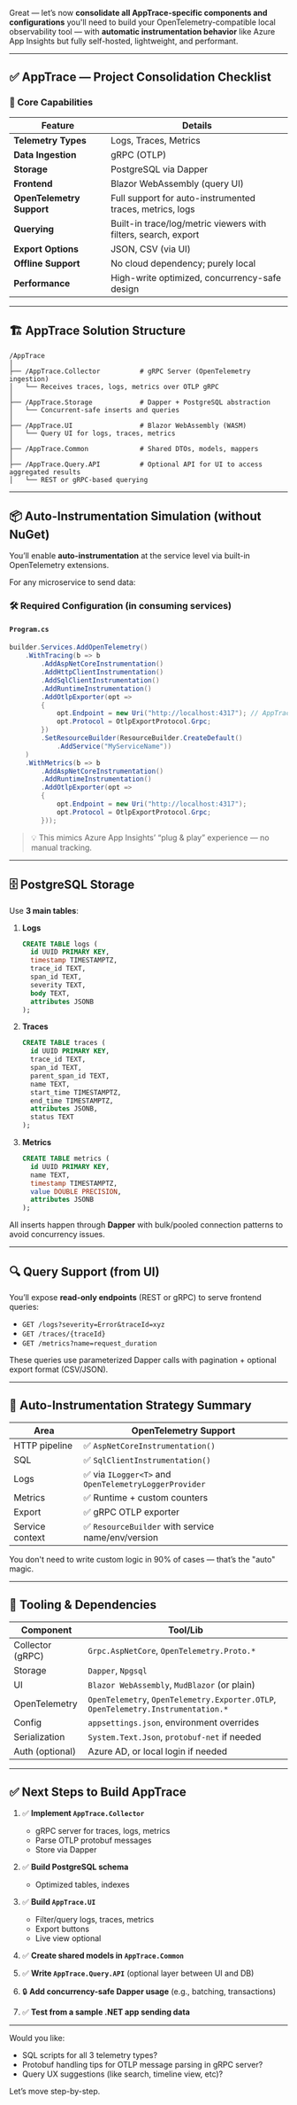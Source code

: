 ﻿Great — let’s now **consolidate all AppTrace-specific components and configurations** you'll need to build your OpenTelemetry-compatible local observability tool — with **automatic instrumentation behavior** like Azure App Insights but fully self-hosted, lightweight, and performant.

---

## ✅ AppTrace — Project Consolidation Checklist

### 🧩 Core Capabilities

| Feature                   | Details                                                        |
| ------------------------- | -------------------------------------------------------------- |
| **Telemetry Types**       | Logs, Traces, Metrics                                          |
| **Data Ingestion**        | gRPC (OTLP)                                                    |
| **Storage**               | PostgreSQL via Dapper                                          |
| **Frontend**              | Blazor WebAssembly (query UI)                                  |
| **OpenTelemetry Support** | Full support for auto-instrumented traces, metrics, logs       |
| **Querying**              | Built-in trace/log/metric viewers with filters, search, export |
| **Export Options**        | JSON, CSV (via UI)                                             |
| **Offline Support**       | No cloud dependency; purely local                              |
| **Performance**           | High-write optimized, concurrency-safe design                  |

---

## 🏗 AppTrace Solution Structure

```
/AppTrace
│
├── /AppTrace.Collector          # gRPC Server (OpenTelemetry ingestion)
│   └── Receives traces, logs, metrics over OTLP gRPC
│
├── /AppTrace.Storage            # Dapper + PostgreSQL abstraction
│   └── Concurrent-safe inserts and queries
│
├── /AppTrace.UI                 # Blazor WebAssembly (WASM)
│   └── Query UI for logs, traces, metrics
│
├── /AppTrace.Common             # Shared DTOs, models, mappers
│
├── /AppTrace.Query.API          # Optional API for UI to access aggregated results
│   └── REST or gRPC-based querying
```

---

## 📦 Auto-Instrumentation Simulation (without NuGet)

You’ll enable **auto-instrumentation** at the service level via built-in OpenTelemetry extensions.

For any microservice to send data:

### 🛠 Required Configuration (in consuming services)

#### `Program.cs`

```csharp
builder.Services.AddOpenTelemetry()
    .WithTracing(b => b
        .AddAspNetCoreInstrumentation()
        .AddHttpClientInstrumentation()
        .AddSqlClientInstrumentation()
        .AddRuntimeInstrumentation()
        .AddOtlpExporter(opt =>
        {
            opt.Endpoint = new Uri("http://localhost:4317"); // AppTrace Collector
            opt.Protocol = OtlpExportProtocol.Grpc;
        })
        .SetResourceBuilder(ResourceBuilder.CreateDefault()
            .AddService("MyServiceName"))
    )
    .WithMetrics(b => b
        .AddAspNetCoreInstrumentation()
        .AddRuntimeInstrumentation()
        .AddOtlpExporter(opt =>
        {
            opt.Endpoint = new Uri("http://localhost:4317");
            opt.Protocol = OtlpExportProtocol.Grpc;
        }));
```

> 💡 This mimics Azure App Insights’ “plug & play” experience — no manual tracking.

---

## 🗄 PostgreSQL Storage

Use **3 main tables**:

1. **Logs**

   ```sql
   CREATE TABLE logs (
     id UUID PRIMARY KEY,
     timestamp TIMESTAMPTZ,
     trace_id TEXT,
     span_id TEXT,
     severity TEXT,
     body TEXT,
     attributes JSONB
   );
   ```

2. **Traces**

   ```sql
   CREATE TABLE traces (
     id UUID PRIMARY KEY,
     trace_id TEXT,
     span_id TEXT,
     parent_span_id TEXT,
     name TEXT,
     start_time TIMESTAMPTZ,
     end_time TIMESTAMPTZ,
     attributes JSONB,
     status TEXT
   );
   ```

3. **Metrics**

   ```sql
   CREATE TABLE metrics (
     id UUID PRIMARY KEY,
     name TEXT,
     timestamp TIMESTAMPTZ,
     value DOUBLE PRECISION,
     attributes JSONB
   );
   ```

All inserts happen through **Dapper** with bulk/pooled connection patterns to avoid concurrency issues.

---

## 🔍 Query Support (from UI)

You’ll expose **read-only endpoints** (REST or gRPC) to serve frontend queries:

* `GET /logs?severity=Error&traceId=xyz`
* `GET /traces/{traceId}`
* `GET /metrics?name=request_duration`

These queries use parameterized Dapper calls with pagination + optional export format (CSV/JSON).

---

## 🧠 Auto-Instrumentation Strategy Summary

| Area            | OpenTelemetry Support                                |
| --------------- | ---------------------------------------------------- |
| HTTP pipeline   | ✅ `AspNetCoreInstrumentation()`                      |
| SQL             | ✅ `SqlClientInstrumentation()`                       |
| Logs            | ✅ via `ILogger<T>` and `OpenTelemetryLoggerProvider` |
| Metrics         | ✅ Runtime + custom counters                          |
| Export          | ✅ gRPC OTLP exporter                                 |
| Service context | ✅ `ResourceBuilder` with service name/env/version    |

You don't need to write custom logic in 90% of cases — that’s the "auto" magic.

---

## 🧰 Tooling & Dependencies

| Component        | Tool/Lib                                                                          |
| ---------------- | --------------------------------------------------------------------------------- |
| Collector (gRPC) | `Grpc.AspNetCore`, `OpenTelemetry.Proto.*`                                        |
| Storage          | `Dapper`, `Npgsql`                                                                |
| UI               | `Blazor WebAssembly`, `MudBlazor` (or plain)                                      |
| OpenTelemetry    | `OpenTelemetry`, `OpenTelemetry.Exporter.OTLP`, `OpenTelemetry.Instrumentation.*` |
| Config           | `appsettings.json`, environment overrides                                         |
| Serialization    | `System.Text.Json`, `protobuf-net` if needed                                      |
| Auth (optional)  | Azure AD, or local login if needed                                                |

---

## ✅ Next Steps to Build AppTrace

1. ✅ **Implement `AppTrace.Collector`**

   * gRPC server for traces, logs, metrics
   * Parse OTLP protobuf messages
   * Store via Dapper

2. ✅ **Build PostgreSQL schema**

   * Optimized tables, indexes

3. ✅ **Build `AppTrace.UI`**

   * Filter/query logs, traces, metrics
   * Export buttons
   * Live view optional

4. ✅ **Create shared models in `AppTrace.Common`**

5. ✅ **Write `AppTrace.Query.API`** (optional layer between UI and DB)

6. 🔒 **Add concurrency-safe Dapper usage** (e.g., batching, transactions)

7. ✅ **Test from a sample .NET app sending data**

---

Would you like:

* SQL scripts for all 3 telemetry types?
* Protobuf handling tips for OTLP message parsing in gRPC server?
* Query UX suggestions (like search, timeline view, etc)?

Let’s move step-by-step.
